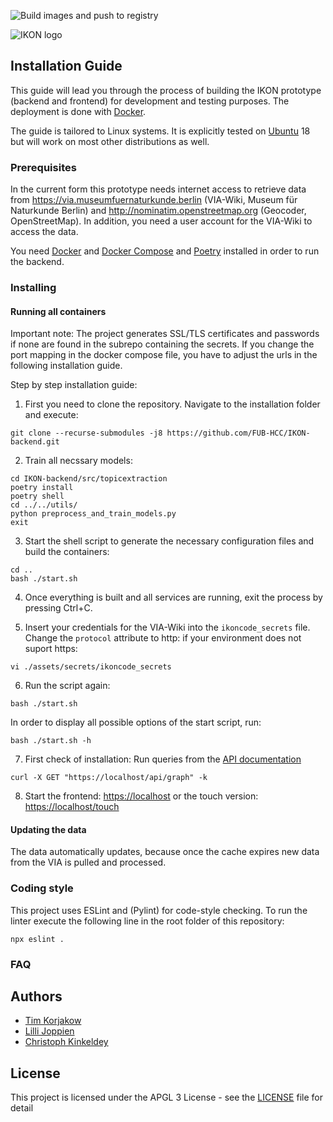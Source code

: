 ![Build images and push to registry](https://github.com/FUB-HCC/IKON-backend/workflows/Build%20images%20and%20push%20to%20registry/badge.svg)

![IKON logo](https://www.mi.fu-berlin.de/en/inf/groups/hcc/research/projects/ikon/IKON-Logo.png?width=500)

## Installation Guide

This guide will lead you through the process of building the IKON prototype (backend and frontend) for development and testing purposes. The deployment is done with [Docker](https://docs.docker.com/install/).

The guide is tailored to Linux systems. It is explicitly tested on [Ubuntu](https://ubuntu.com/) 18 but will work on most other distributions as well.

### Prerequisites
In the current form this prototype needs internet access to retrieve data from https://via.museumfuernaturkunde.berlin (VIA-Wiki, Museum für Naturkunde Berlin) and http://nominatim.openstreetmap.org (Geocoder, OpenStreetMap). In addition, you need a user account for the VIA-Wiki to access the data. 

You need [Docker](https://docs.docker.com/install/) and [Docker Compose](https://docs.docker.com/compose/install/) and [Poetry](https://python-poetry.org/docs/) installed in order to run the backend.

### Installing

#### Running all containers

Important note: 
The project generates SSL/TLS certificates and passwords if none are found in the subrepo containing the secrets. If you change the port mapping in the docker compose file, you have to adjust the urls in the following installation guide.

Step by step installation guide:

1. First you need to clone the repository. Navigate to the installation folder and execute:

```
git clone --recurse-submodules -j8 https://github.com/FUB-HCC/IKON-backend.git
```
2. Train all necssary models:
```
cd IKON-backend/src/topicextraction
poetry install
poetry shell
cd ../../utils/
python preprocess_and_train_models.py
exit
```
3. Start the shell script to generate the necessary configuration files and build the containers:
```
cd ..
bash ./start.sh
```
4. Once everything is built and all services are running, exit the process by pressing Ctrl+C.

5. Insert your credentials for the VIA-Wiki into the ```ikoncode_secrets``` file. Change the ```protocol``` attribute to http: if your environment does not suport https:
```
vi ./assets/secrets/ikoncode_secrets
```

6. Run the script again:
```
bash ./start.sh
```
In order to display all possible options of the start script, run:
```
bash ./start.sh -h
```

7. First check of installation: 
Run queries from the [API documentation](https://fub-hcc.github.io/IKON/docs/dal.html)
```
curl -X GET "https://localhost/api/graph" -k
```

8. Start the frontend: [https://localhost](https://localhost) or the touch version: [https://localhost/touch](https://localhost/touch)

#### Updating the data

The data automatically updates, because once the cache expires new data from the VIA is pulled and processed.

### Coding style

This project uses ESLint and (Pylint) for code-style checking. 
To run the linter execute the following line in the root folder of this repository:

```
npx eslint .
```

### FAQ

## Authors
* [Tim Korjakow](https://github.com/wittenator)
* [Lilli Joppien](https://github.com/lillijo)
* [Christoph Kinkeldey](https://github.com/ckinkeldey)

## License

This project is licensed under the APGL 3 License - see the [LICENSE](LICENSE) file for detail
